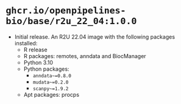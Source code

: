 # `ghcr.io/openpipelines-bio/base/r2u_22_04:1.0.0`

* Initial release. An R2U 22.04 image with the following packages installed:
  - R release
  - R packages: remotes, anndata and BiocManager
  - Python 3.10
  - Python packages:
    * `anndata~=0.8.0`
    * `mudata~=0.2.0`
    * `scanpy~=1.9.2`
  - Apt packages: procps